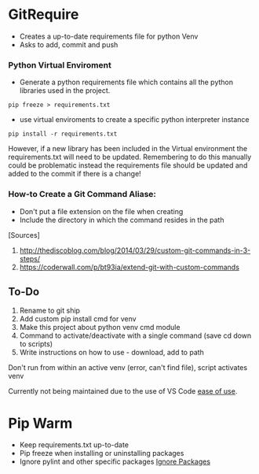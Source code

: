 # GitRequire

- Creates a up-to-date requirements file for python Venv
- Asks to add, commit and push

### Python Virtual Enviroment
- Generate a python requirements file which contains all the python libraries used in the project.
```
pip freeze > requirements.txt
```
- use virtual enviroments to create a specific python interpreter instance
```
pip install -r requirements.txt
```

However, if a new library has been included in the Virtual environment the requirements.txt will need to be updated. Remembering to do this manually could be problematic instead the requirements file should be updated and added to the commit if there is a change!

### How-to Create a Git Command Aliase:
- Don't put a file extension on the file when creating
- Include the directory in which the command resides in the path

[Sources]
1. http://thediscoblog.com/blog/2014/03/29/custom-git-commands-in-3-steps/
2. https://coderwall.com/p/bt93ia/extend-git-with-custom-commands


## To-Do
1. Rename to git ship
2. Add custom pip install cmd for venv
3. Make this project about python venv cmd module
4. Command to activate/deactivate with a single command (save cd down to scripts)
5. Write instructions on how to use - download, add to path

Don't run from within an active venv (error, can't find file), script activates venv

Currently not being maintained due to the use of VS Code [ease of use](https://code.visualstudio.com/docs/python/environments).


# Pip Warm
* Keep requirements.txt up-to-date
* Pip freeze when installing or uninstalling packages
* Ignore pylint and other specific packages
[Ignore Packages](https://stackoverflow.com/questions/23640182/ignore-certain-packages-and-their-dependencies-with-pip-freeze)
